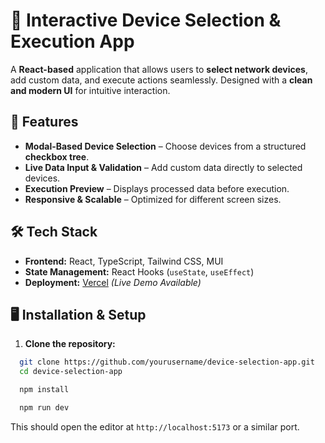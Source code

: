 # 📡 Interactive Device Selection & Execution App

A **React-based** application that allows users to **select network devices**, add custom data, and execute actions seamlessly. Designed with a **clean and modern UI** for intuitive interaction.

## 🚀 Features

- **Modal-Based Device Selection** – Choose devices from a structured **checkbox tree**.
- **Live Data Input & Validation** – Add custom data directly to selected devices.
- **Execution Preview** – Displays processed data before execution.
- **Responsive & Scalable** – Optimized for different screen sizes.

## 🛠️ Tech Stack

- **Frontend:** React, TypeScript, Tailwind CSS, MUI
- **State Management:** React Hooks (`useState`, `useEffect`)
- **Deployment:** [Vercel](https://interactive-device-selection-execution-app.vercel.app/) *(Live Demo Available)*

## 🖥️ Installation & Setup

1. **Clone the repository:**
  ```bash
    git clone https://github.com/yourusername/device-selection-app.git
    cd device-selection-app
  ```
  ```bash
    npm install
  ```
  ```bash
    npm run dev
  ```

This should open the editor at `http://localhost:5173` or a similar port.